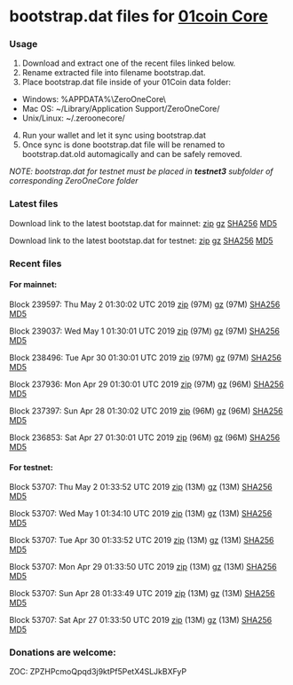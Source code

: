 # bootstrap.dat files for [01coin Core](https://01coin.io)

### Usage

1. Download and extract one of the recent files linked below.
2. Rename extracted file into filename bootstrap.dat.
3. Place bootstrap.dat file inside of your 01Coin data folder:
 - Windows: %APPDATA%\ZeroOneCore\
 - Mac OS: ~/Library/Application Support/ZeroOneCore/
 - Unix/Linux: ~/.zeroonecore/
4. Run your wallet and let it sync using bootstrap.dat
5. Once sync is done bootstrap.dat file will be renamed to bootstrap.dat.old automagically and can be safely removed.

_NOTE: bootstrap.dat for testnet must be placed in **testnet3** subfolder of corresponding ZeroOneCore folder_

### Latest files
Download link to the latest bootstap.dat for mainnet: [zip](https://files.01coin.io/mainnet/bootstrap.dat.zip) [gz](https://files.01coin.io/mainnet/bootstrap.dat.tar.gz) [SHA256](https://files.01coin.io/mainnet/sha256.txt) [MD5](https://files.01coin.io/mainnet/md5.txt)

Download link to the latest bootstap.dat for testnet: [zip](https://files.01coin.io/testnet/bootstrap.dat.zip) [gz](https://files.01coin.io/testnet/bootstrap.dat.tar.gz) [SHA256](https://files.01coin.io/testnet/sha256.txt) [MD5](https://files.01coin.io/testnet/md5.txt)

### Recent files

#### For mainnet:

Block 239597: Thu May  2 01:30:02 UTC 2019 [zip](https://files.01coin.io/mainnet/2019-05-02/bootstrap.dat.zip) (97M) [gz](https://files.01coin.io/mainnet/2019-05-02/bootstrap.dat.tar.gz) (97M) [SHA256](https://files.01coin.io/mainnet/2019-05-02/sha256.txt) [MD5](https://files.01coin.io/mainnet/2019-05-02/md5.txt)

Block 239037: Wed May  1 01:30:01 UTC 2019 [zip](https://files.01coin.io/mainnet/2019-05-01/bootstrap.dat.zip) (97M) [gz](https://files.01coin.io/mainnet/2019-05-01/bootstrap.dat.tar.gz) (97M) [SHA256](https://files.01coin.io/mainnet/2019-05-01/sha256.txt) [MD5](https://files.01coin.io/mainnet/2019-05-01/md5.txt)

Block 238496: Tue Apr 30 01:30:01 UTC 2019 [zip](https://files.01coin.io/mainnet/2019-04-30/bootstrap.dat.zip) (97M) [gz](https://files.01coin.io/mainnet/2019-04-30/bootstrap.dat.tar.gz) (97M) [SHA256](https://files.01coin.io/mainnet/2019-04-30/sha256.txt) [MD5](https://files.01coin.io/mainnet/2019-04-30/md5.txt)

Block 237936: Mon Apr 29 01:30:01 UTC 2019 [zip](https://files.01coin.io/mainnet/2019-04-29/bootstrap.dat.zip) (97M) [gz](https://files.01coin.io/mainnet/2019-04-29/bootstrap.dat.tar.gz) (96M) [SHA256](https://files.01coin.io/mainnet/2019-04-29/sha256.txt) [MD5](https://files.01coin.io/mainnet/2019-04-29/md5.txt)

Block 237397: Sun Apr 28 01:30:02 UTC 2019 [zip](https://files.01coin.io/mainnet/2019-04-28/bootstrap.dat.zip) (96M) [gz](https://files.01coin.io/mainnet/2019-04-28/bootstrap.dat.tar.gz) (96M) [SHA256](https://files.01coin.io/mainnet/2019-04-28/sha256.txt) [MD5](https://files.01coin.io/mainnet/2019-04-28/md5.txt)

Block 236853: Sat Apr 27 01:30:01 UTC 2019 [zip](https://files.01coin.io/mainnet/2019-04-27/bootstrap.dat.zip) (96M) [gz](https://files.01coin.io/mainnet/2019-04-27/bootstrap.dat.tar.gz) (96M) [SHA256](https://files.01coin.io/mainnet/2019-04-27/sha256.txt) [MD5](https://files.01coin.io/mainnet/2019-04-27/md5.txt)


#### For testnet:

Block 53707: Thu May  2 01:33:52 UTC 2019 [zip](https://files.01coin.io/testnet/2019-05-02/bootstrap.dat.zip) (13M) [gz](https://files.01coin.io/testnet/2019-05-02/bootstrap.dat.tar.gz) (13M) [SHA256](https://files.01coin.io/testnet/2019-05-02/sha256.txt) [MD5](https://files.01coin.io/testnet/2019-05-02/md5.txt)

Block 53707: Wed May  1 01:34:10 UTC 2019 [zip](https://files.01coin.io/testnet/2019-05-01/bootstrap.dat.zip) (13M) [gz](https://files.01coin.io/testnet/2019-05-01/bootstrap.dat.tar.gz) (13M) [SHA256](https://files.01coin.io/testnet/2019-05-01/sha256.txt) [MD5](https://files.01coin.io/testnet/2019-05-01/md5.txt)

Block 53707: Tue Apr 30 01:33:52 UTC 2019 [zip](https://files.01coin.io/testnet/2019-04-30/bootstrap.dat.zip) (13M) [gz](https://files.01coin.io/testnet/2019-04-30/bootstrap.dat.tar.gz) (13M) [SHA256](https://files.01coin.io/testnet/2019-04-30/sha256.txt) [MD5](https://files.01coin.io/testnet/2019-04-30/md5.txt)

Block 53707: Mon Apr 29 01:33:50 UTC 2019 [zip](https://files.01coin.io/testnet/2019-04-29/bootstrap.dat.zip) (13M) [gz](https://files.01coin.io/testnet/2019-04-29/bootstrap.dat.tar.gz) (13M) [SHA256](https://files.01coin.io/testnet/2019-04-29/sha256.txt) [MD5](https://files.01coin.io/testnet/2019-04-29/md5.txt)

Block 53707: Sun Apr 28 01:33:49 UTC 2019 [zip](https://files.01coin.io/testnet/2019-04-28/bootstrap.dat.zip) (13M) [gz](https://files.01coin.io/testnet/2019-04-28/bootstrap.dat.tar.gz) (13M) [SHA256](https://files.01coin.io/testnet/2019-04-28/sha256.txt) [MD5](https://files.01coin.io/testnet/2019-04-28/md5.txt)

Block 53707: Sat Apr 27 01:33:50 UTC 2019 [zip](https://files.01coin.io/testnet/2019-04-27/bootstrap.dat.zip) (13M) [gz](https://files.01coin.io/testnet/2019-04-27/bootstrap.dat.tar.gz) (13M) [SHA256](https://files.01coin.io/testnet/2019-04-27/sha256.txt) [MD5](https://files.01coin.io/testnet/2019-04-27/md5.txt)


### Donations are welcome:

ZOC: ZPZHPcmoQpqd3j9ktPf5PetX4SLJkBXFyP
